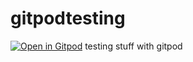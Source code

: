 # gitpodtesting

[![Open in Gitpod](https://gitpod.io/button/open-in-gitpod.svg)](https://gitpod.io/#https://github.com/sondrp/gitpodtesting)
testing stuff with gitpod
